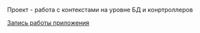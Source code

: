 Проект - работа с контекстами на уровне БД и конртроллеров

[Запись работы приложения](https://www.youtube.com/watch?v=cOgNcT5iKt4&ab_channel=АлсуЮмадилова)